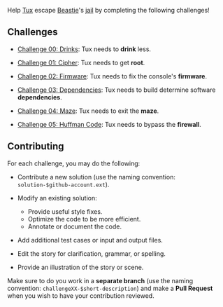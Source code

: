 
Help [Tux] escape [Beastie]'s [jail] by completing the following challenges!

## Challenges 

- [Challenge 00: Drinks](challenge00): Tux needs to **drink** less.

- [Challenge 01: Cipher](challenge01): Tux needs to get **root**.

- [Challenge 02: Firmware](challenge02): Tux needs to fix the console's **firmware**.

- [Challenge 03: Dependencies](challenge03): Tux needs to build determine
  software **dependencies**.

- [Challenge 04: Maze](challenge04): Tux needs to exit the **maze**.

- [Challenge 05: Huffman Code](challenge05): Tux needs to bypass the **firewall**.

## Contributing

For each challenge, you may do the following:

- Contribute a new solution (use the naming convention:
  `solution-$github-account.ext`).

- Modify an existing solution:

    - Provide useful style fixes.
    - Optimize the code to be more efficient.
    - Annotate or document the code.

- Add additional test cases or input and output files.

- Edit the story for clarification, grammar, or spelling.

- Provide an illustration of the story or scene.

Make sure to do you work in a **separate branch** (use the naming convention:
`challengeXX-$short-description`) and make a **Pull Request** when you wish to
have your contribution reviewed.


[Tux]: https://en.wikipedia.org/wiki/Tux_(mascot)
[jail]: https://en.wikipedia.org/wiki/FreeBSD_jail
[Beastie]: https://en.wikipedia.org/wiki/BSD_Daemon
